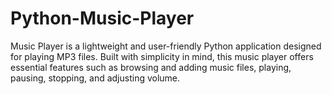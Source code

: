 # Python-Music-Player
Music Player is a lightweight and user-friendly Python application designed for playing MP3 files. Built with simplicity in mind, this music player offers essential features such as browsing and adding music files, playing, pausing, stopping, and adjusting volume. 
